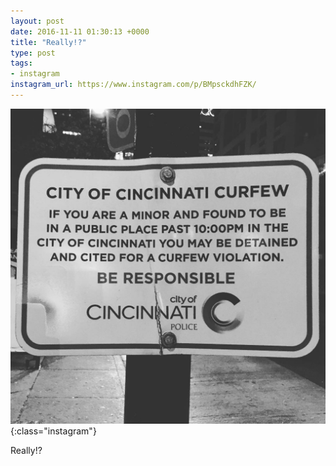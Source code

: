 ```yaml
---
layout: post
date: 2016-11-11 01:30:13 +0000
title: "Really!?"
type: post
tags:
- instagram
instagram_url: https://www.instagram.com/p/BMpsckdhFZK/
---
```


![Instagram - BMpsckdhFZK](/img/BMpsckdhFZK.jpg){:class="instagram"}

Really!?
